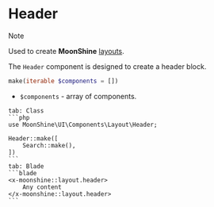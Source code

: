# Header

> [!NOTE]
> Used to create **MoonShine** [layouts](/docs/{{version}}/appearance/layout).

The `Header` component is designed to create a header block.

```php
make(iterable $components = [])
```

- `$components` - array of components.

~~~tabs
tab: Class
```php
use MoonShine\UI\Components\Layout\Header;

Header::make([
    Search::make(),
])
```
tab: Blade
```blade
<x-moonshine::layout.header>
    Any content
</x-moonshine::layout.header>
```
~~~
